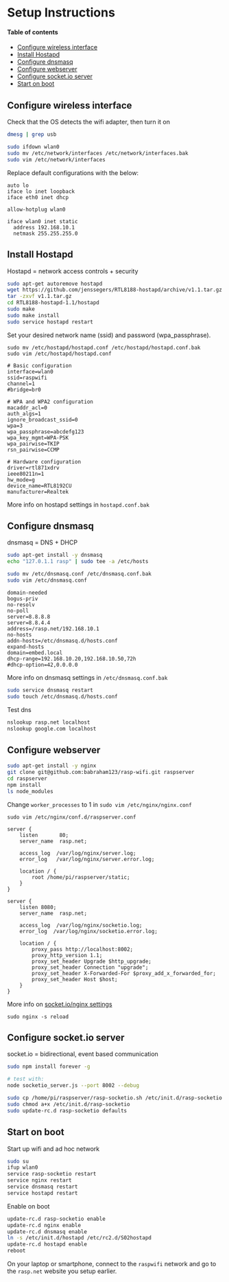 # Setup Instructions
#### Table of contents
  * [Configure wireless interface](#configure-wireless-interface)
  * [Install Hostapd](#install-hostapd)
  * [Configure dnsmasq](#configure-dnsmasq)
  * [Configure webserver](#configure-webserver)
  * [Configure socket.io server](#configure-socketio-server)
  * [Start on boot](#start-on-boot)

## Configure wireless interface

Check that the OS detects the wifi adapter, then turn it on
```bash
dmesg | grep usb

sudo ifdown wlan0
sudo mv /etc/network/interfaces /etc/network/interfaces.bak
sudo vim /etc/network/interfaces
```
Replace default configurations with the below:
```
auto lo 
iface lo inet loopback
iface eth0 inet dhcp 

allow-hotplug wlan0

iface wlan0 inet static
  address 192.168.10.1
  netmask 255.255.255.0
```

## Install Hostapd
Hostapd = network access controls + security

```bash
sudo apt-get autoremove hostapd
wget https://github.com/jenssegers/RTL8188-hostapd/archive/v1.1.tar.gz
tar -zxvf v1.1.tar.gz
cd RTL8188-hostapd-1.1/hostapd
sudo make
sudo make install
sudo service hostapd restart
```

Set your desired network name (ssid) and password (wpa_passphrase).
```
sudo mv /etc/hostapd/hostapd.conf /etc/hostapd/hostapd.conf.bak
sudo vim /etc/hostapd/hostapd.conf
```
```
# Basic configuration
interface=wlan0
ssid=raspwifi
channel=1
#bridge=br0

# WPA and WPA2 configuration
macaddr_acl=0
auth_algs=1
ignore_broadcast_ssid=0
wpa=3
wpa_passphrase=abcdefg123
wpa_key_mgmt=WPA-PSK
wpa_pairwise=TKIP
rsn_pairwise=CCMP

# Hardware configuration
driver=rtl871xdrv
ieee80211n=1
hw_mode=g
device_name=RTL8192CU
manufacturer=Realtek
```
More info on hostapd settings in `hostapd.conf.bak`

## Configure dnsmasq
dnsmasq = DNS + DHCP

```bash
sudo apt-get install -y dnsmasq
echo "127.0.1.1 rasp" | sudo tee -a /etc/hosts

sudo mv /etc/dnsmasq.conf /etc/dnsmasq.conf.bak
sudo vim /etc/dnsmasq.conf
```
```
domain-needed
bogus-priv
no-resolv
no-poll
server=8.8.8.8
server=8.8.4.4
address=/rasp.net/192.168.10.1
no-hosts
addn-hosts=/etc/dnsmasq.d/hosts.conf
expand-hosts
domain=embed.local
dhcp-range=192.168.10.20,192.168.10.50,72h
#dhcp-option=42,0.0.0.0
```
More info on dnsmasq settings in `/etc/dnsmasq.conf.bak`

```bash
sudo service dnsmasq restart
sudo touch /etc/dnsmasq.d/hosts.conf
```

Test dns
```bash
nslookup rasp.net localhost
nslookup google.com localhost
```

## Configure webserver

```bash
sudo apt-get install -y nginx
git clone git@github.com:babraham123/rasp-wifi.git raspserver
cd raspserver
npm install
ls node_modules
```

Change `worker_processes` to 1 in 
`sudo vim /etc/nginx/nginx.conf`

`sudo vim /etc/nginx/conf.d/raspserver.conf`
```
server {
    listen       80;
    server_name  rasp.net;

    access_log  /var/log/nginx/server.log;
    error_log   /var/log/nginx/server.error.log;

    location / {
        root /home/pi/raspserver/static;
    }
}

server {
    listen 8080;
    server_name  rasp.net;

    access_log  /var/log/nginx/socketio.log;
    error_log  /var/log/nginx/socketio.error.log;

    location / {
        proxy_pass http://localhost:8002;
        proxy_http_version 1.1;
        proxy_set_header Upgrade $http_upgrade;
        proxy_set_header Connection "upgrade";
        proxy_set_header X-Forwarded-For $proxy_add_x_forwarded_for;
        proxy_set_header Host $host;
    }
}
```
More info on [socket.io/nginx settings](http://nginx.com/blog/nginx-nodejs-websockets-socketio/)

`sudo nginx -s reload`


## Configure socket.io server
socket.io = bidirectional, event based communication

```bash
sudo npm install forever -g

# test with:
node socketio_server.js --port 8002 --debug

sudo cp /home/pi/raspserver/rasp-socketio.sh /etc/init.d/rasp-socketio
sudo chmod a+x /etc/init.d/rasp-socketio
sudo update-rc.d rasp-socketio defaults
```

## Start on boot 

Start up wifi and ad hoc network
```bash
sudo su
ifup wlan0
service rasp-socketio restart
service nginx restart
service dnsmasq restart
service hostapd restart
```

Enable on boot 
```bash
update-rc.d rasp-socketio enable
update-rc.d nginx enable 
update-rc.d dnsmasq enable
ln -s /etc/init.d/hostapd /etc/rc2.d/S02hostapd
update-rc.d hostapd enable 
reboot
```

On your laptop or smartphone, connect to the `raspwifi` network and go to the `rasp.net` website you setup earlier. 


